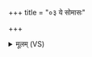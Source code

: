 +++
title = "०३ ये सोमासः"

+++
<details><summary>मूलम् (VS)</summary>

ये सोमा॑सः परा॒वति॒ ये अ॑र्वा॒वति॑ सुन्वि॒रे।  
सर्वां॒स्ताँ इ॑न्द्र गच्छसि ॥
</details>